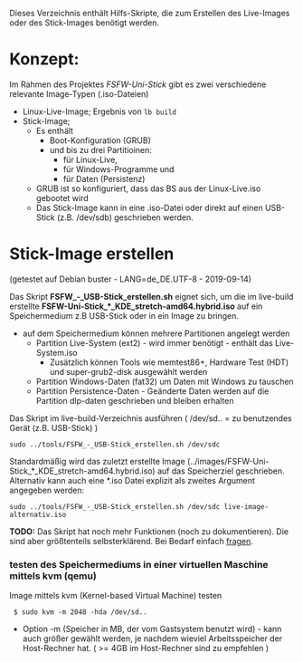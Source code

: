Dieses Verzeichnis enthält Hilfs-Skripte, die zum Erstellen des Live-Images oder des Stick-Images benötigt werden.

# Konzept:
Im Rahmen des Projektes *FSFW-Uni-Stick* gibt es zwei verschiedene relevante Image-Typen (.iso-Dateien)
* Linux-Live-Image; Ergebnis von `lb build`
* Stick-Image;
  * Es enthält
    * Boot-Konfiguration (GRUB)
    * und bis zu drei Partitioinen:
        * für Linux-Live,
        * für Windows-Programme und
        * für Daten (Persistenz)
  * GRUB ist so konfiguriert, dass das BS aus der Linux-Live.iso gebootet wird
  * Das Stick-Image kann in eine .iso-Datei oder direkt auf einen USB-Stick (z.B. /dev/sdb) geschrieben werden.

# Stick-Image erstellen

(getestet auf Debian buster - LANG=de_DE.UTF-8 - 2019-09-14)

Das Skript **FSFW_-_USB-Stick_erstellen.sh** eignet sich, um die im live-build erstellte **FSFW-Uni-Stick_*_KDE_stretch-amd64.hybrid.iso**
auf ein Speichermedium z.B USB-Stick oder in ein Image zu bringen.

  * auf dem Speichermedium können mehrere Partitionen angelegt werden
	* Partition Live-System (ext2) - wird immer benötigt - enthält das Live-System.iso
		* Zusätzlich können Tools wie memtest86+, Hardware Test (HDT) und super-grub2-disk ausgewählt werden
	* Partition Windows-Daten (fat32) um Daten mit Windows zu tauschen
	* Partition Persistence-Daten - Geänderte Daten werden auf die Partition dlp-daten geschrieben und bleiben erhalten

	
Das Skript im live-build-Verzeichnis ausführen 
( /dev/sd.. = zu benutzendes Gerät (z.B. USB-Stick) )

  ` sudo ../tools/FSFW_-_USB-Stick_erstellen.sh /dev/sdc `

Standardmäßig wird das zuletzt erstellte Image (../images/FSFW-Uni-Stick_*_KDE_stretch-amd64.hybrid.iso) auf das Speicherziel geschrieben.
Alternativ kann auch eine *.iso Datei explizit als zweites Argument angegeben werden:

  ` sudo ../tools/FSFW_-_USB-Stick_erstellen.sh /dev/sdc live-image-alternativ.iso `

**TODO:** Das Skript hat noch mehr Funktionen (noch zu dokumentieren). Die sind aber größtenteils selbsterklärend. Bei Bedarf einfach [fragen](mailto:kontakt@fsfw-dresden.de).

### testen des Speichermediums in einer virtuellen Maschine mittels kvm (qemu)

Image mittels kvm (Kernel-based Virtual Machine) testen

  ` $ sudo kvm -m 2048 -hda /dev/sd..`

  * Option -m (Speicher in MB, der vom Gastsystem benutzt wird) - kann auch größer gewählt werden, je nachdem wieviel Arbeitsspeicher der Host-Rechner hat. 
    ( >= 4GB im Host-Rechner sind zu empfehlen )

